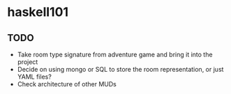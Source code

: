 # haskell101

## TODO
- Take room type signature from adventure game and bring it into the project
- Decide on using mongo or SQL to store the room representation, or just YAML files?
- Check architecture of other MUDs
